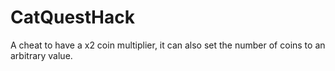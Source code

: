 # CatQuestHack
A cheat to have a x2 coin multiplier, it can also set the number of coins to an arbitrary value.
